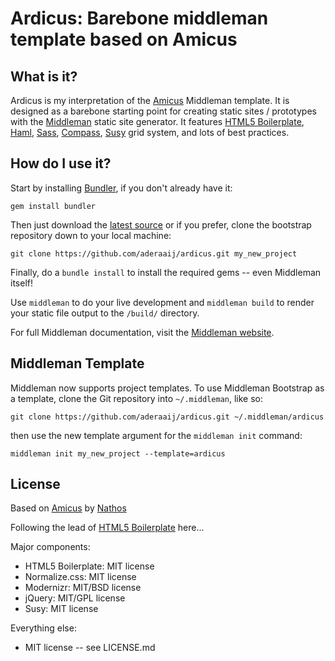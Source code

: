 # Ardicus: Barebone middleman template based on Amicus

## What is it?

Ardicus is my interpretation of the [Amicus](https://github.com/nathos/amicus) Middleman template. It is designed as a barebone starting point for creating static sites / prototypes with the [Middleman](http://middlemanapp.com/) static site generator. It features [HTML5 Boilerplate](http://html5boilerplate.com/), [Haml](http://haml-lang.com/), [Sass](http://sass-lang.com/), [Compass](http://compass-style.org/), [Susy](http://susy.oddbird.net/) grid system, and lots of best practices.

## How do I use it?

Start by installing [Bundler](http://gembundler.com/), if you don't already have it:

```
gem install bundler
```

Then just download the [latest source](https://github.com/aderaaij/ardicus) or if you prefer, clone the bootstrap repository down to your local machine:

```
git clone https://github.com/aderaaij/ardicus.git my_new_project
```

Finally, do a ```bundle install``` to install the required gems -- even Middleman itself!

Use ```middleman``` to do your live development and ```middleman build``` to render your static file output to the ```/build/``` directory.

For full Middleman documentation, visit the [Middleman website](http://middlemanapp.com/).


## Middleman Template

Middleman now supports project templates. To use Middleman Bootstrap as a template, clone the Git repository into ```~/.middleman```, like so:

```git clone https://github.com/aderaaij/ardicus.git ~/.middleman/ardicus```

then use the new template argument for the ```middleman init``` command:

```middleman init my_new_project --template=ardicus```


## License

Based on [Amicus](https://github.com/nathos/amicus) by [Nathos](https://github.com/nathos)

Following the lead of [HTML5 Boilerplate](https://github.com/h5bp/html5-boilerplate) here...

Major components:

* HTML5 Boilerplate: MIT license
* Normalize.css: MIT license
* Modernizr: MIT/BSD license
* jQuery: MIT/GPL license
* Susy: MIT license

Everything else:

* MIT license -- see LICENSE.md